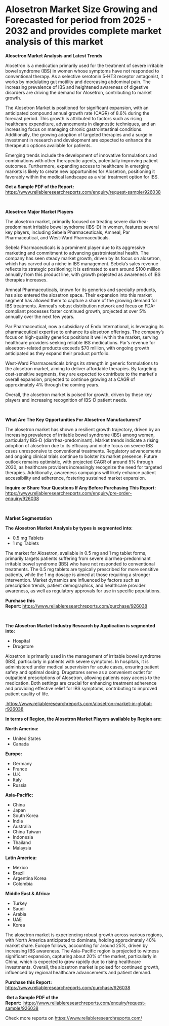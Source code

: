 <p><h1>Alosetron Market Size Growing and Forecasted for period from 2025 - 2032 and provides complete market analysis of this market</h1></p><p><strong>Alosetron Market Analysis and Latest Trends</strong></p>
<p><p>Alosetron is a medication primarily used for the treatment of severe irritable bowel syndrome (IBS) in women whose symptoms have not responded to conventional therapy. As a selective serotonin 5-HT3 receptor antagonist, it works by modulating gut motility and decreasing abdominal pain. The increasing prevalence of IBS and heightened awareness of digestive disorders are driving the demand for Alosetron, contributing to market growth.</p><p>The Alosetron Market is positioned for significant expansion, with an anticipated compound annual growth rate (CAGR) of 8.6% during the forecast period. This growth is attributed to factors such as rising healthcare expenditure, advancements in diagnostic techniques, and an increasing focus on managing chronic gastrointestinal conditions. Additionally, the growing adoption of targeted therapies and a surge in investment in research and development are expected to enhance the therapeutic options available for patients. </p><p>Emerging trends include the development of innovative formulations and combinations with other therapeutic agents, potentially improving patient outcomes. Furthermore, expanding access to healthcare in emerging markets is likely to create new opportunities for Alosetron, positioning it favorably within the medical landscape as a vital treatment option for IBS.</p></p>
<p><strong>Get a Sample PDF of the Report:&nbsp;</strong> <a href="https://www.reliableresearchreports.com/enquiry/request-sample/926038?utm_campaign=2937&utm_medium=2&utm_source=Github&utm_content=ia&utm_term=08032025&utm_id=alosetron">https://www.reliableresearchreports.com/enquiry/request-sample/926038</a></p>
<p>&nbsp;</p>
<p><strong>Alosetron Major Market Players</strong></p>
<p><p>The alosetron market, primarily focused on treating severe diarrhea-predominant irritable bowel syndrome (IBS-D) in women, features several key players, including Sebela Pharmaceuticals, Amneal, Par Pharmaceutical, and West-Ward Pharmaceuticals.</p><p>Sebela Pharmaceuticals is a prominent player due to its aggressive marketing and commitment to advancing gastrointestinal health. The company has seen steady market growth, driven by its focus on alosetron, which has carved out a niche in IBS management. Sebela’s sales revenue reflects its strategic positioning; it is estimated to earn around $100 million annually from this product line, with growth projected as awareness of IBS therapies increases.</p><p>Amneal Pharmaceuticals, known for its generics and specialty products, has also entered the alosetron space. Their expansion into this market segment has allowed them to capture a share of the growing demand for IBS treatments. Amneal’s robust distribution network and focus on FDA-compliant processes foster continued growth, projected at over 5% annually over the next few years.</p><p>Par Pharmaceutical, now a subsidiary of Endo International, is leveraging its pharmaceutical expertise to enhance its alosetron offerings. The company’s focus on high-quality generics positions it well within the market, serving healthcare providers seeking reliable IBS medications. Par’s revenue for alosetron-related products exceeds $70 million, with ongoing growth anticipated as they expand their product portfolio.</p><p>West-Ward Pharmaceuticals brings its strength in generic formulations to the alosetron market, aiming to deliver affordable therapies. By targeting cost-sensitive segments, they are expected to contribute to the market's overall expansion, projected to continue growing at a CAGR of approximately 4% through the coming years. </p><p>Overall, the alosetron market is poised for growth, driven by these key players and increasing recognition of IBS-D patient needs.</p></p>
<p>&nbsp;</p>
<p><strong>What Are The Key Opportunities For Alosetron Manufacturers?</strong></p>
<p><p>The alosetron market has shown a resilient growth trajectory, driven by an increasing prevalence of irritable bowel syndrome (IBS) among women, particularly IBS-D (diarrhea-predominant). Market trends indicate a rising adoption of alosetron due to its efficacy and niche focus on severe IBS cases unresponsive to conventional treatments. Regulatory advancements and ongoing clinical trials continue to bolster its market presence. Future outlook remains optimistic, with projected CAGR of around 5% through 2030, as healthcare providers increasingly recognize the need for targeted therapies. Additionally, awareness campaigns will likely enhance patient accessibility and adherence, fostering sustained market expansion.</p></p>
<p><strong>Inquire or Share Your Questions If Any Before Purchasing This Report:</strong> <a href="https://www.reliableresearchreports.com/enquiry/pre-order-enquiry/926038?utm_campaign=2937&utm_medium=2&utm_source=Github&utm_content=ia&utm_term=08032025&utm_id=alosetron">https://www.reliableresearchreports.com/enquiry/pre-order-enquiry/926038</a></p>
<p>&nbsp;</p>
<p><strong>Market Segmentation</strong></p>
<p><strong>The Alosetron Market Analysis by types is segmented into:</strong></p>
<p><ul><li>0.5 mg Tablets</li><li>1 mg Tablets</li></ul></p>
<p><p>The market for Alosetron, available in 0.5 mg and 1 mg tablet forms, primarily targets patients suffering from severe diarrhea-predominant irritable bowel syndrome (IBS) who have not responded to conventional treatments. The 0.5 mg tablets are typically prescribed for more sensitive patients, while the 1 mg dosage is aimed at those requiring a stronger intervention. Market dynamics are influenced by factors such as prescription trends, patient demographics, and healthcare provider awareness, as well as regulatory approvals for use in specific populations.</p></p>
<p><strong>Purchase this Report:&nbsp;</strong><a href="https://www.reliableresearchreports.com/purchase/926038?utm_campaign=2937&utm_medium=2&utm_source=Github&utm_content=ia&utm_term=08032025&utm_id=alosetron">https://www.reliableresearchreports.com/purchase/926038</a></p>
<p>&nbsp;</p>
<p><strong>The Alosetron Market Industry Research by Application is segmented into:</strong></p>
<p><ul><li>Hospital</li><li>Drugstore</li></ul></p>
<p><p>Alosetron is primarily used in the management of irritable bowel syndrome (IBS), particularly in patients with severe symptoms. In hospitals, it is administered under medical supervision for acute cases, ensuring patient safety and optimal dosing. Drugstores serve as a convenient outlet for outpatient prescriptions of Alosetron, allowing patients easy access to the medication. Both settings are crucial for enhancing treatment adherence and providing effective relief for IBS symptoms, contributing to improved patient quality of life.</p></p>
<p><a href="https://www.reliableresearchreports.com/alosetron-market-in-global-r926038?utm_campaign=2937&utm_medium=2&utm_source=Github&utm_content=ia&utm_term=08032025&utm_id=alosetron">&nbsp;https://www.reliableresearchreports.com/alosetron-market-in-global-r926038</a></p>
<p><strong>In terms of Region, the Alosetron Market Players available by Region are:</strong></p>
<p>
    <p> <strong> North America: </strong>
        <ul>
            <li>United States</li>
            <li>Canada</li>
        </ul>
        </p> 
    <p> <strong> Europe: </strong>
        <ul>
            <li>Germany</li>
            <li>France</li>
            <li>U.K.</li>
            <li>Italy</li>
            <li>Russia</li>
        </ul>
        </p> 
    <p> <strong> Asia-Pacific: </strong>
        <ul>
            <li>China</li>
            <li>Japan</li>
            <li>South Korea</li>
            <li>India</li>
            <li>Australia</li>
            <li>China Taiwan</li>
            <li>Indonesia</li>
            <li>Thailand</li>
            <li>Malaysia</li>
        </ul>
        </p> 
    <p> <strong> Latin America: </strong>
        <ul>
            <li>Mexico</li>
            <li>Brazil</li>
            <li>Argentina Korea</li>
            <li>Colombia</li>
        </ul>
        </p> 
    <p> <strong> Middle East & Africa: </strong>
        <ul>
            <li>Turkey</li>
            <li>Saudi</li>
            <li>Arabia</li>
            <li>UAE</li>
            <li>Korea</li>
        </ul>
    </p>
    </p>
<p><p>The alosetron market is experiencing robust growth across various regions, with North America anticipated to dominate, holding approximately 40% market share. Europe follows, accounting for around 25%, driven by increasing IBS awareness. The Asia-Pacific region is projected to witness significant expansion, capturing about 20% of the market, particularly in China, which is expected to grow rapidly due to rising healthcare investments. Overall, the alosetron market is poised for continued growth, influenced by regional healthcare advancements and patient demand.</p></p>
<p><strong>Purchase this Report: </strong><a href="https://www.reliableresearchreports.com/purchase/926038?utm_campaign=2937&utm_medium=2&utm_source=Github&utm_content=ia&utm_term=08032025&utm_id=alosetron">https://www.reliableresearchreports.com/purchase/926038</a></p>
<p>&nbsp;<strong>Get a Sample PDF of the Report:&nbsp;&nbsp;</strong><a href="https://www.reliableresearchreports.com/enquiry/request-sample/926038?utm_campaign=2937&utm_medium=2&utm_source=Github&utm_content=ia&utm_term=08032025&utm_id=alosetron">https://www.reliableresearchreports.com/enquiry/request-sample/926038</a></p>
<p><strong></strong></p>
<p>Check more reports on <a href="https://www.reliableresearchreports.com/?utm_campaign=2937&utm_medium=2&utm_source=Github&utm_content=ia&utm_term=08032025&utm_id=alosetron">https://www.reliableresearchreports.com/</a></p>